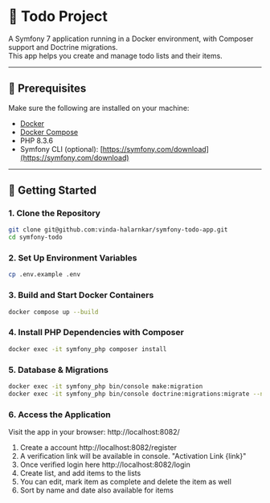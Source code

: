 
# 📝 Todo Project

A Symfony 7 application running in a Docker environment, with Composer support and Doctrine migrations.  
This app helps you create and manage todo lists and their items.

---

## 🧰 Prerequisites

Make sure the following are installed on your machine:

- [Docker](https://www.docker.com/)
- [Docker Compose](https://docs.docker.com/compose/)
- PHP 8.3.6
- Symfony CLI (optional): [https://symfony.com/download](https://symfony.com/download)

---

## 🚀 Getting Started

### 1. Clone the Repository

```bash
git clone git@github.com:vinda-halarnkar/symfony-todo-app.git
cd symfony-todo
```

### 2. Set Up Environment Variables
```bash
cp .env.example .env 
```

### 3. Build and Start Docker Containers

```bash
docker compose up --build
```

### 4. Install PHP Dependencies with Composer

```bash
docker exec -it symfony_php composer install
```

### 5. Database & Migrations
```bash
docker exec -it symfony_php bin/console make:migration
docker exec -it symfony_php bin/console doctrine:migrations:migrate --no-interaction
```

### 6. Access the Application
Visit the app in your browser: http://localhost:8082/

1. Create a account http://localhost:8082/register
2. A verification link will be available in console. "Activation Link {link}"
3. Once verified login here http://localhost:8082/login
4. Create list, and add items to the lists
5. You can edit, mark item as complete and delete the item as well
6. Sort by name and date also available for items



